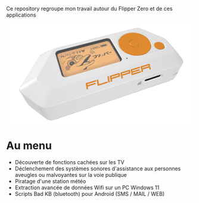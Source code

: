 Ce repository regroupe mon travail autour du Flipper Zero et de ces applications

![Flipper Zero](https://raw.githubusercontent.com/kal-u/FlipperZero/refs/heads/main/flipper.png)

# Au menu
-	Découverte de fonctions cachées sur les TV
-	Déclenchement des systèmes sonores d'assistance aux personnes aveugles ou malvoyantes sur la voie publique
-	Piratage d'une station météo
-	Extraction avancée de données Wifi sur un PC Windows 11
-	Scripts Bad KB (bluetooth) pour Android (SMS / MAIL / WEB)
